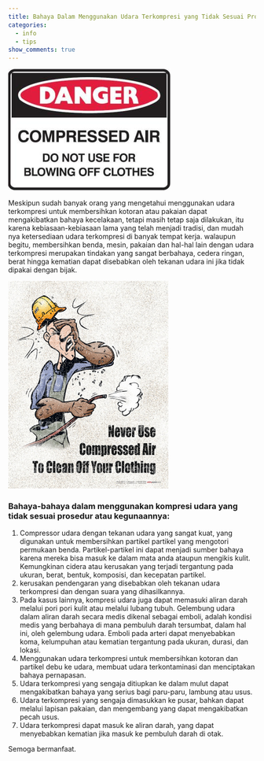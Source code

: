 ```yaml
---
title: Bahaya Dalam Menggunakan Udara Terkompresi yang Tidak Sesuai Prosedur
categories:
  - info
  - tips
show_comments: true
---
```


![Do not use for blowing off clothes](/images/posts/compressed-air-danger.jpg)

Meskipun sudah banyak orang yang mengetahui menggunakan udara terkompresi untuk membersihkan kotoran atau pakaian dapat mengakibatkan bahaya kecelakaan, tetapi masih tetap saja dilakukan, itu karena kebiasaan-kebiasaan lama yang telah menjadi tradisi, dan mudah nya ketersediaan udara terkompresi di banyak tempat kerja. walaupun begitu, membersihkan benda, mesin, pakaian dan hal-hal lain dengan udara terkompresi merupakan tindakan yang sangat berbahaya, cedera ringan, berat hingga kematian dapat disebabkan oleh tekanan udara ini jika tidak dipakai dengan bijak.

![Never use compressed air to clean off your clothing.](/images/posts/never-use-compressed-air.jpg)

### Bahaya-bahaya dalam  menggunakan kompresi udara yang tidak sesuai prosedur atau kegunaannya:

1. Compressor udara dengan tekanan udara yang sangat kuat, yang digunakan untuk membersihkan partikel partikel yang mengotori permukaan benda. Partikel-partikel ini dapat menjadi sumber bahaya karena mereka bisa masuk ke dalam mata anda ataupun mengikis kulit. Kemungkinan cidera atau kerusakan yang terjadi tergantung pada ukuran, berat, bentuk, komposisi, dan kecepatan partikel.
2. kerusakan pendengaran yang disebabkan oleh tekanan udara terkompresi dan dengan suara yang dihasilkannya.
3. Pada kasus lainnya, kompresi udara juga dapat memasuki aliran darah melalui pori pori kulit atau melalui lubang tubuh. Gelembung udara dalam aliran darah secara medis dikenal sebagai emboli, adalah kondisi medis yang berbahaya di mana pembuluh darah tersumbat, dalam hal ini, oleh gelembung udara. Emboli pada arteri dapat menyebabkan koma, kelumpuhan atau kematian tergantung pada ukuran, durasi, dan lokasi.
4. Menggunakan udara terkompresi untuk membersihkan kotoran dan partikel debu ke udara, membuat udara terkontaminasi dan menciptakan bahaya pernapasan.
5. Udara terkompresi yang sengaja ditiupkan ke dalam mulut dapat mengakibatkan bahaya yang serius bagi paru-paru, lambung atau usus.
6. Udara terkompresi yang sengaja dimasukkan ke pusar, bahkan dapat melalui lapisan pakaian, dan mengembang yang dapat mengakibatkan pecah usus.
7. Udara terkompresi dapat masuk ke aliran darah, yang dapat menyebabkan kematian jika masuk ke pembuluh darah di otak.

Semoga bermanfaat.

